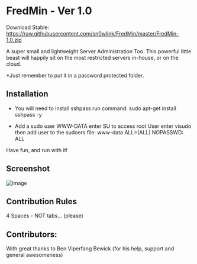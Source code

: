 # FredMin - Ver 1.0

Download Stable:
https://raw.githubusercontent.com/sn0wlink/FredMin/master/FredMin-1.0.zip

A super small and lightweight Server Administration Too.
This powerful little beast will happily sit on the most restricted servers
in-house, or on the cloud.

*Just remember to put it in a password protected folder.

## Installation
- You will need to install sshpass
run command: sudo apt-get install sshpass -y

- Add a sudo user WWW-DATA
enter SU to access root User
enter visudo
then add user to the sudoers file:
www-data ALL=(ALL) NOPASSWD: ALL

Have fun, and run with it!

## Screenshot

![image](https://raw.githubusercontent.com/sn0wlink/FredMin/master/screenshot.png)

## Contribution Rules
4 Spaces - NOT tabs... (please)

## Contributors:
With great thanks to Ben Viperfang Bewick (for his help, support and general awesomeness)
